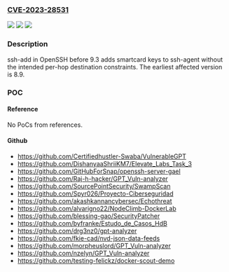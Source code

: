 ### [CVE-2023-28531](https://cve.mitre.org/cgi-bin/cvename.cgi?name=CVE-2023-28531)
![](https://img.shields.io/static/v1?label=Product&message=n%2Fa&color=blue)
![](https://img.shields.io/static/v1?label=Version&message=n%2Fa%20&color=brightgreen)
![](https://img.shields.io/static/v1?label=Vulnerability&message=n%2Fa&color=brightgreen)

### Description

ssh-add in OpenSSH before 9.3 adds smartcard keys to ssh-agent without the intended per-hop destination constraints. The earliest affected version is 8.9.

### POC

#### Reference
No PoCs from references.

#### Github
- https://github.com/Certifiedhustler-Swaba/VulnerableGPT
- https://github.com/DishanyaaShriiKM7/Elevate_Labs_Task_3
- https://github.com/GitHubForSnap/openssh-server-gael
- https://github.com/Raj-h-hacker/GPT_Vuln-analyzer
- https://github.com/SourcePointSecurity/SwampScan
- https://github.com/Spyr026/Proyecto-Ciberseguridad
- https://github.com/akashkannancybersec/Echothreat
- https://github.com/alvarigno22/NodeClimb-DockerLab
- https://github.com/blessing-gao/SecurityPatcher
- https://github.com/byfranke/Estudo_de_Casos_HdB
- https://github.com/drg3nz0/gpt-analyzer
- https://github.com/fkie-cad/nvd-json-data-feeds
- https://github.com/morpheuslord/GPT_Vuln-analyzer
- https://github.com/nzelyn/GPT_Vuln-analyzer
- https://github.com/testing-felickz/docker-scout-demo

